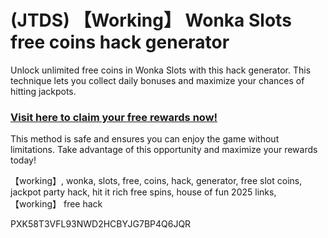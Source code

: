 # (JTDS) 【Working】 Wonka Slots free coins hack generator

Unlock unlimited free coins in Wonka Slots with this hack generator. This technique lets you collect daily bonuses and maximize your chances of hitting jackpots.  

### [Visit here to claim your free rewards now!](https://gamehunters.win/wonka-slots)  

This method is safe and ensures you can enjoy the game without limitations. Take advantage of this opportunity and maximize your rewards today!  

【working】, wonka, slots, free, coins, hack, generator, free slot coins, jackpot party hack, hit it rich free spins, house of fun 2025 links, 【working】 free hack  

PXK58T3VFL93NWD2HCBYJG7BP4Q6JQR  
